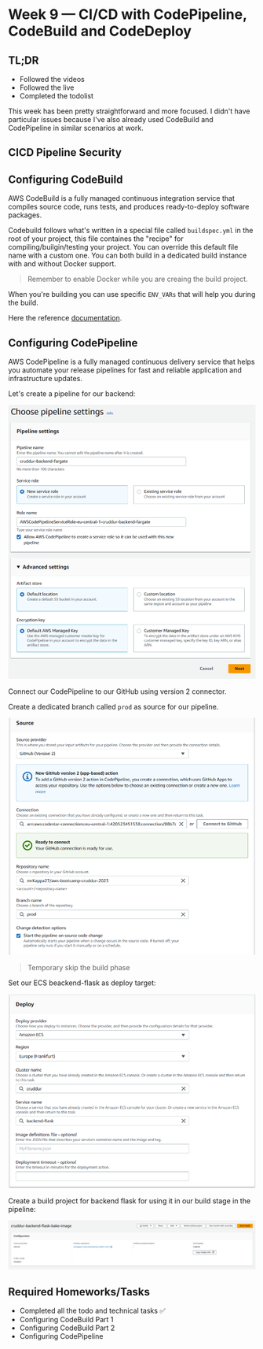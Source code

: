 # Week 9 — CI/CD with CodePipeline, CodeBuild and CodeDeploy

## TL;DR

- Followed the videos 
- Followed the live
- Completed the todolist

This week has been pretty straightforward and more focused. I didn't have particular issues because I've also already used CodeBuild and CodePipeline in similar scenarios at work.

##	CICD Pipeline Security

## Configuring CodeBuild

AWS CodeBuild is a fully managed continuous integration service that compiles source code, runs tests, and produces ready-to-deploy software packages.

Codebuild follows what's written in a special file called `buildspec.yml` in the root of your project, this file containes the "recipe" for compiling/builgin/testing your project. You can override this default file name with a custom one.
You can both build in a dedicated build instance with and without Docker support.

> Remember to enable Docker while you are creaing the build project.

When you're building you can use specific `ENV_VARs` that will help you during the build.

Here the reference [documentation](https://docs.aws.amazon.com/codebuild/latest/userguide/build-spec-ref.html).

## Configuring CodePipeline

AWS CodePipeline is a fully managed continuous delivery service that helps you automate your release pipelines for fast and reliable application and infrastructure updates.

Let's create a pipeline for our backend:

![week9-create-pipeline-proof.png](assets/week9-create-pipeline-proof.png)

Connect our CodePipeline to our GitHub using version 2 connector.

Create a dedicated branch called `prod` as source for our pipeline.

![week9-create-pipeline-2-proof.png](assets/week9-create-pipeline-2-proof.png)

> Temporary skip the build phase

Set our ECS beackend-flask as deploy target:

![week9-create-pipeline-3-proof.png](assets/week9-create-pipeline-3-proof.png)

Create a build project for backend flask for using it in our build stage in the pipeline:

![week9-create-pipeline-build-project-proof.png](assets/week9-create-pipeline-build-project-proof.png)

## Required Homeworks/Tasks
- Completed all the todo and technical tasks ✅ 
- Configuring CodeBuild Part 1
- Configuring CodeBuild Part 2
- Configuring CodePipeline